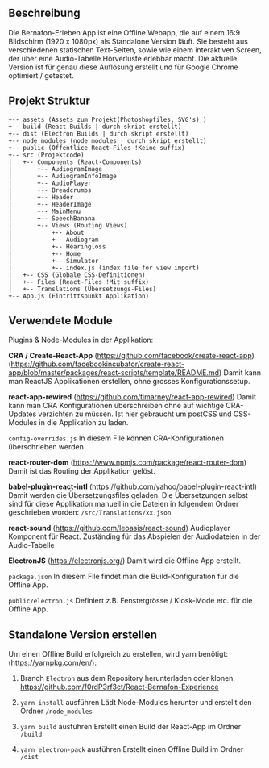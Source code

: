 ## Beschreibung
Die Bernafon-Erleben App ist eine Offline Webapp, die auf einem 16:9 Bildschirm (1920 x 1080px) als 
Standalone Version läuft. Sie besteht aus verschiedenen statischen Text-Seiten, sowie wie einem interaktiven Screen, der über eine Audio-Tabelle Hörverluste erlebbar macht. Die aktuelle Version ist für genau diese Auflösung erstellt und für Google Chrome optimiert / getestet.

## Projekt Struktur
```text
+-- assets (Assets zum Projekt(Photoshopfiles, SVG's) )
+-- build (React-Builds | durch skript erstellt)
+-- dist (Electron Builds | durch skript erstellt)
+-- node_modules (node_modules | durch skript erstellt)
+-- public (Öffentlice React-Files !Keine suffix)
+-- src (Projektcode)
|   +-- Components (React-Components)
|       +-- AudiogramImage
|       +-- AudiogramInfoImage
|       +-- AudioPlayer
|       +-- Breadcrumbs
|       +-- Header
|       +-- HeaderImage
|       +-- MainMenu
|       +-- SpeechBanana
|       +-- Views (Routing Views)
|           +-- About
|           +-- Audiogram
|           +-- Hearingloss
|           +-- Home
|           +-- Simulator
|           +-- index.js (index file for view import)
|   +-- CSS (Globale CSS-Definitionen)
|   +-- Files (React-Files !Mit suffix)
|   +-- Translations (Übersetzungs-Files)
+-- App.js (Eintrittspunkt Applikation)
```


## Verwendete Module
Plugins & Node-Modules in der Applikation:

**CRA / Create-React-App** 
(https://github.com/facebook/create-react-app)
(https://github.com/facebookincubator/create-react-app/blob/master/packages/react-scripts/template/README.md)
Damit kann man ReactJS Applikationen erstellen, ohne grosses Konfigurationssetup. 

**react-app-rewired** 
(https://github.com/timarney/react-app-rewired)
Damit kann man CRA Konfigurationen überschreiben ohne auf wichtige CRA-Updates verzichten zu müssen. 
Ist hier gebraucht um postCSS und CSS-Modules in die Applikation zu laden.

`config-overrides.js`
In diesem File können CRA-Konfigurationen überschrieben werden.

**react-router-dom** 
(https://www.npmjs.com/package/react-router-dom)
Damit ist das Routing der Applikation gelöst.

**babel-plugin-react-intl** 
(https://github.com/yahoo/babel-plugin-react-intl)
Damit werden die Übersetzungsfiles geladen. Die Übersetzungen selbst sind für diese Applikation manuell in die Dateien in folgendem Ordner geschrieben worden: `/src/Translations/xx.json`

**react-sound** 
(https://github.com/leoasis/react-sound)
Audioplayer Komponent für React. Zuständing für das Abspielen der Audiodateien in der Audio-Tabelle

**ElectronJS**
(https://electronjs.org/) 
Damit wird die Offline App erstellt.

`package.json`
In diesem File findet man die Build-Konfiguration für die Offline App.

`public/electron.js`
Definiert z.B. Fenstergrösse / Kiosk-Mode etc. für die Offline App. 

## Standalone Version erstellen
Um einen Offline Build erfolgreich zu erstellen, wird yarn benötigt: (https://yarnpkg.com/en/):

1. Branch `Electron` aus dem Repository herunterladen oder klonen.
https://github.com/f0rdP3rf3ct/React-Bernafon-Experience

2. `yarn install` ausführen
Lädt Node-Modules herunter und erstellt den Ordner `/node_modules`

3. `yarn build` ausführen 
Erstellt einen Build der React-App im Ordner `/build`

4. `yarn electron-pack` ausführen
Erstellt einen Offline Build im Ordner `/dist`
